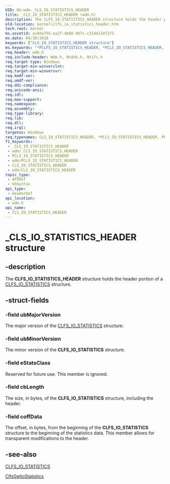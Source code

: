 ```yaml
---
UID: NS:wdm._CLS_IO_STATISTICS_HEADER
title: _CLS_IO_STATISTICS_HEADER (wdm.h)
description: The CLFS_IO_STATISTICS_HEADER structure holds the header portion of a CLFS_IO_STATISTICS structure.
old-location: kernel\clfs_io_statistics_header.htm
tech.root: kernel
ms.assetid: ac0da755-ea2f-4b68-947c-c314d114f273
ms.date: 04/30/2018
keywords: ["CLS_IO_STATISTICS_HEADER structure"]
ms.keywords: "*PCLFS_IO_STATISTICS_HEADER, *PCLS_IO_STATISTICS_HEADER, CLFS_IO_STATISTICS_HEADER, CLFS_IO_STATISTICS_HEADER structure [Kernel-Mode Driver Architecture], CLS_IO_STATISTICS_HEADER, CLS_IO_STATISTICS_HEADER structure [Kernel-Mode Driver Architecture], PCLFS_IO_STATISTICS_HEADER, PCLFS_IO_STATISTICS_HEADER structure pointer [Kernel-Mode Driver Architecture], PCLS_IO_STATISTICS_HEADER, PCLS_IO_STATISTICS_HEADER structure pointer [Kernel-Mode Driver Architecture], PPCLFS_IO_STATISTICS_HEADER, PPCLFS_IO_STATISTICS_HEADER structure pointer [Kernel-Mode Driver Architecture], PPCLS_IO_STATISTICS_HEADER, PPCLS_IO_STATISTICS_HEADER structure pointer [Kernel-Mode Driver Architecture], _CLS_IO_STATISTICS_HEADER, kernel.clfs_io_statistics_header, kstruct_a_4b54b209-c331-4bbd-b217-d77594bd6e46.xml, wdm/CLFS_IO_STATISTICS_HEADER, wdm/CLS_IO_STATISTICS_HEADER, wdm/PCLFS_IO_STATISTICS_HEADER, wdm/PCLS_IO_STATISTICS_HEADER, wdm/PPCLFS_IO_STATISTICS_HEADER, wdm/PPCLS_IO_STATISTICS_HEADER"
req.header: wdm.h
req.include-header: Wdm.h, Ntddk.h, Ntifs.h
req.target-type: Windows
req.target-min-winverclnt: 
req.target-min-winversvr: 
req.kmdf-ver: 
req.umdf-ver: 
req.ddi-compliance: 
req.unicode-ansi: 
req.idl: 
req.max-support: 
req.namespace: 
req.assembly: 
req.type-library: 
req.lib: 
req.dll: 
req.irql: 
targetos: Windows
req.typenames: CLS_IO_STATISTICS_HEADER, *PCLS_IO_STATISTICS_HEADER, PPCLS_IO_STATISTICS_HEADER
f1_keywords:
 - _CLS_IO_STATISTICS_HEADER
 - wdm/_CLS_IO_STATISTICS_HEADER
 - PCLS_IO_STATISTICS_HEADER
 - wdm/PCLS_IO_STATISTICS_HEADER
 - CLS_IO_STATISTICS_HEADER
 - wdm/CLS_IO_STATISTICS_HEADER
topic_type:
 - APIRef
 - kbSyntax
api_type:
 - HeaderDef
api_location:
 - wdm.h
api_name:
 - CLS_IO_STATISTICS_HEADER
---
```


# _CLS_IO_STATISTICS_HEADER structure


## -description

The <b>CLFS_IO_STATISTICS_HEADER</b> structure holds the header portion of a <a href="https://docs.microsoft.com/windows-hardware/drivers/ddi/wdm/ns-wdm-_cls_io_statistics">CLFS_IO_STATISTICS</a> structure.

## -struct-fields

### -field ubMajorVersion

The major version of the <a href="https://docs.microsoft.com/windows-hardware/drivers/ddi/wdm/ns-wdm-_cls_io_statistics">CLFS_IO_STATISTICS</a> structure.

### -field ubMinorVersion

The minor version of the <b>CLFS_IO_STATISTICS</b> structure.

### -field eStatsClass

Reserved for future use. This member is ignored.

### -field cbLength

The size, in bytes, of the <b>CLFS_IO_STATISTICS</b> structure, including the header.

### -field coffData

The offset, in bytes, from the beginning of the <b>CLFS_IO_STATISTICS</b> structure to the beginning of the statistics data. This member allows for transparent modifications to the header.

## -see-also

<a href="https://docs.microsoft.com/windows-hardware/drivers/ddi/wdm/ns-wdm-_cls_io_statistics">CLFS_IO_STATISTICS</a>



<a href="https://docs.microsoft.com/windows-hardware/drivers/ddi/wdm/nf-wdm-clfsgetiostatistics">ClfsGetIoStatistics</a>

